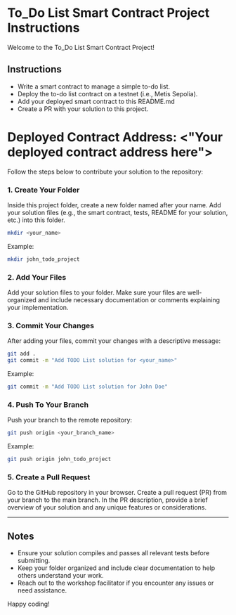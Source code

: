 # To_Do List Smart Contract Project Instructions

Welcome to the To_Do List Smart Contract Project! 

## Instructions
- Write a smart contract to manage a simple to-do list.
- Deploy the to-do list contract on a testnet (i.e., Metis Sepolia).
- Add your deployed smart contract to this README.md
- Create a PR with your solution to this project.

# Deployed Contract Address: <"Your deployed contract address here">


Follow the steps below to contribute your solution to the repository:

### 1. Create Your Folder
Inside this project folder, create a new folder named after your name. Add your solution files (e.g., the smart contract, tests, README for your solution, etc.) into this folder.

```bash
mkdir <your_name>
```

Example:
```bash
mkdir john_todo_project
```

### 2. Add Your Files
Add your solution files to your folder. Make sure your files are well-organized and include necessary documentation or comments explaining your implementation.

### 3. Commit Your Changes
After adding your files, commit your changes with a descriptive message:

```bash
git add .
git commit -m "Add TODO List solution for <your_name>"
```

Example:
```bash
git commit -m "Add TODO List solution for John Doe"
```

### 4. Push To Your Branch
Push your branch to the remote repository:

```bash
git push origin <your_branch_name>
```

Example:
```bash
git push origin john_todo_project
```

### 5. Create a Pull Request
Go to the GitHub repository in your browser. Create a pull request (PR) from your branch to the main branch. In the PR description, provide a brief overview of your solution and any unique features or considerations.

---

## Notes
- Ensure your solution compiles and passes all relevant tests before submitting.
- Keep your folder organized and include clear documentation to help others understand your work.
- Reach out to the workshop facilitator if you encounter any issues or need assistance.

Happy coding!
